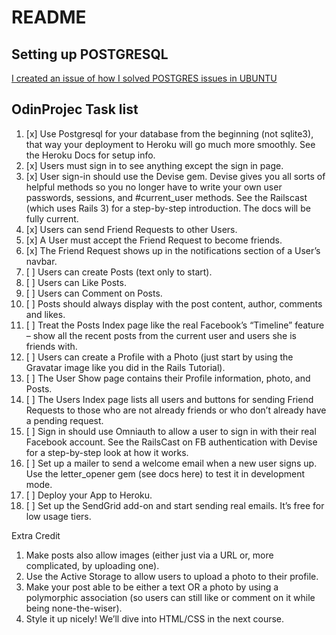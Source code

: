 # README

## Setting up POSTGRESQL

[I created an issue of how I solved POSTGRES issues in UBUNTU](https://github.com/ParamagicDev/odin-facebook/issues/1)

## OdinProjec Task list


1. [x] Use Postgresql for your database from the beginning (not sqlite3), that way your deployment to Heroku will go much more smoothly. See the Heroku Docs for setup info.
2. [x] Users must sign in to see anything except the sign in page.
3. [x] User sign-in should use the Devise gem. Devise gives you all sorts of helpful methods so you no longer have to write your own user passwords, sessions, and #current_user methods. See the Railscast (which uses Rails 3) for a step-by-step introduction. The docs will be fully current.
3. [x] Users can send Friend Requests to other Users.
4. [x] A User must accept the Friend Request to become friends.
5. [x] The Friend Request shows up in the notifications section of a User’s navbar.
6. [ ] Users can create Posts (text only to start).
7. [ ] Users can Like Posts.
8. [ ] Users can Comment on Posts.
9. [ ] Posts should always display with the post content, author, comments and likes.
10. [ ]  Treat the Posts Index page like the real Facebook’s “Timeline” feature – show all the recent posts from the current user and users she is friends with.
11. [ ]  Users can create a Profile with a Photo (just start by using the Gravatar image like you did in the Rails Tutorial).
12. [ ]  The User Show page contains their Profile information, photo, and Posts.
13. [ ]  The Users Index page lists all users and buttons for sending Friend Requests to those who are not already friends or who don’t already have a pending request.
14. [ ]  Sign in should use Omniauth to allow a user to sign in with their real Facebook account. See the RailsCast on FB authentication with Devise for a step-by-step look at how it works.
15. [ ]  Set up a mailer to send a welcome email when a new user signs up. Use the letter_opener gem (see docs here) to test it in development mode.
16. [ ]  Deploy your App to Heroku.
17. [ ]  Set up the SendGrid add-on and start sending real emails. It’s free for low usage tiers.

Extra Credit

1. Make posts also allow images (either just via a URL or, more complicated, by uploading one).
2. Use the Active Storage to allow users to upload a photo to their profile.
3. Make your post able to be either a text OR a photo by using a polymorphic association (so users can still like or comment on it while being none-the-wiser).
4. Style it up nicely! We’ll dive into HTML/CSS in the next course.

